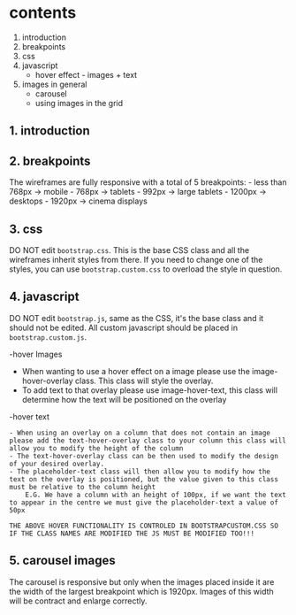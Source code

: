 # contents
  1. introduction
  2. breakpoints
  3. css
  4. javascript
        - hover effect - images + text
  5. images in general
        - carousel
        - using images in the grid

## 1. introduction

## 2. breakpoints
The wireframes are fully responsive with a total of 5 breakpoints:
    - less than 768px  -> mobile
    - 768px            -> tablets
    - 992px            -> large tablets
    - 1200px           -> desktops
    - 1920px           -> cinema displays

## 3. css
DO NOT edit ``bootstrap.css``. This is the base CSS class and all the wireframes inherit styles from there. If you need to change one of the styles, you can use ``bootstrap.custom.css`` to overload the style in question.

## 4. javascript
DO NOT edit ``bootstrap.js``, same as the CSS, it's the base class and it should not be edited. All custom javascript should be placed in ``bootstrap.custom.js``.

-hover Images

  - When wanting to use a hover effect on a image please use the image-hover-overlay class. This class will style the overlay.
  - To add text to that overlay please use image-hover-text, this class will determine how the text will be positioned on the overlay
  
-hover text

	- When using an overlay on a column that does not contain an image please add the text-hover-overlay class to your column this class will allow you to modify the height of the column
	- The text-hover-overlay class can be then used to modify the design of your desired overlay.
	- The placeholder-text class will then allow you to modify how the text on the overlay is positioned, but the value given to this class must be relative to the column height
		E.G. We have a column with an height of 100px, if we want the text to appear in the centre we must give the placeholder-text a value of 50px
		
	THE ABOVE HOVER FUNCTIONALITY IS CONTROLED IN BOOTSTRAPCUSTOM.CSS SO IF THE CLASS NAMES ARE MODIFIED THE JS MUST BE MODIFIED TOO!!!

## 5. carousel images
The carousel is responsive but only when the images placed inside it are the width of the largest breakpoint which is 1920px. Images of this width will be contract and enlarge correctly.
